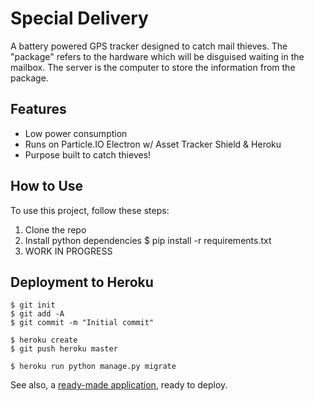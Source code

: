 # Special Delivery

A battery powered GPS tracker designed to catch mail thieves. The "package" refers to the hardware
which will be disguised waiting in the mailbox. The server is the computer to store the information from
the package.

## Features
- Low power consumption
- Runs on Particle.IO Electron w/ Asset Tracker Shield & Heroku
- Purpose built to catch thieves!

## How to Use

To use this project, follow these steps:

1. Clone the repo
2. Install python dependencies $ pip install -r requirements.txt
3. WORK IN PROGRESS

## Deployment to Heroku

    $ git init
    $ git add -A
    $ git commit -m "Initial commit"

    $ heroku create
    $ git push heroku master

    $ heroku run python manage.py migrate

See also, a [ready-made application](https://github.com/heroku/python-getting-started), ready to deploy.
